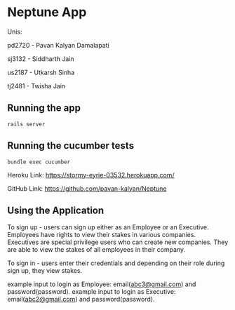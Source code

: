 # Neptune App 

Unis:

pd2720 - Pavan Kalyan Damalapati

sj3132 - Siddharth Jain

us2187 - Utkarsh Sinha

tj2481 - Twisha Jain

## Running the app

`rails server`

## Running the cucumber tests

`bundle exec cucumber`

Heroku Link: https://stormy-eyrie-03532.herokuapp.com/

GitHub Link: https://github.com/pavan-kalyan/Neptune

## Using the Application

To sign up - users can sign up either as an Employee or an Executive. Employees have rights to view their stakes in various companies. Executives are special privilege users who can create new companies. They are able to view the stakes of all employees in their company. 

To sign in - users enter their credentials and depending on their role during sign up, they view stakes. 

example input to login as Employee: email(abc3@gmail.com) and password(password).
example input to login as Executive: email(abc2@gmail.com) and password(password).
